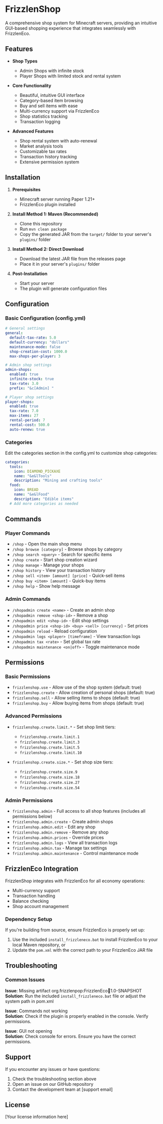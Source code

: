 # FrizzlenShop

A comprehensive shop system for Minecraft servers, providing an intuitive GUI-based shopping experience that integrates seamlessly with FrizzlenEco.

## Features

- **Shop Types**
  - Admin Shops with infinite stock
  - Player Shops with limited stock and rental system
  
- **Core Functionality**
  - Beautiful, intuitive GUI interface
  - Category-based item browsing
  - Buy and sell items with ease
  - Multi-currency support via FrizzlenEco
  - Shop statistics tracking
  - Transaction logging
  
- **Advanced Features**
  - Shop rental system with auto-renewal
  - Market analysis tools
  - Customizable tax rates
  - Transaction history tracking
  - Extensive permission system

## Installation

1. **Prerequisites**
   - Minecraft server running Paper 1.21+
   - FrizzlenEco plugin installed
   
2. **Install Method 1: Maven (Recommended)**
   - Clone this repository
   - Run `mvn clean package`
   - Copy the generated JAR from the `target/` folder to your server's `plugins/` folder

3. **Install Method 2: Direct Download**
   - Download the latest JAR file from the releases page
   - Place it in your server's `plugins/` folder

4. **Post-Installation**
   - Start your server
   - The plugin will generate configuration files

## Configuration

### Basic Configuration (config.yml)

```yaml
# General settings
general:
  default-tax-rate: 5.0
  default-currency: "dollars"
  maintenance-mode: false
  shop-creation-cost: 1000.0
  max-shops-per-player: 3

# Admin shop settings
admin-shops:
  enabled: true
  infinite-stock: true
  tax-rate: 3.0
  prefix: "&c[Admin] "

# Player shop settings
player-shops:
  enabled: true
  tax-rate: 7.0
  max-items: 27
  rental-period: 7
  rental-cost: 500.0
  auto-renew: true
```

### Categories

Edit the categories section in the config.yml to customize shop categories:

```yaml
categories:
  tools:
    icon: DIAMOND_PICKAXE
    name: "&e&lTools"
    description: "Mining and crafting tools"
  food:
    icon: BREAD
    name: "&e&lFood"
    description: "Edible items"
  # Add more categories as needed
```

## Commands

### Player Commands

- `/shop` - Open the main shop menu
- `/shop browse [category]` - Browse shops by category
- `/shop search <query>` - Search for specific items
- `/shop create` - Start shop creation wizard
- `/shop manage` - Manage your shops
- `/shop history` - View your transaction history
- `/shop sell <item> [amount] [price]` - Quick-sell items
- `/shop buy <item> [amount]` - Quick-buy items
- `/shop help` - Show help message

### Admin Commands

- `/shopadmin create <name>` - Create an admin shop
- `/shopadmin remove <shop-id>` - Remove a shop
- `/shopadmin edit <shop-id>` - Edit shop settings
- `/shopadmin price <shop-id> <buy> <sell> [currency]` - Set prices
- `/shopadmin reload` - Reload configuration
- `/shopadmin logs <player> [timeframe]` - View transaction logs
- `/shopadmin tax <rate>` - Set global tax rate
- `/shopadmin maintenance <on|off>` - Toggle maintenance mode

## Permissions

### Basic Permissions

- `frizzlenshop.use` - Allow use of the shop system (default: true)
- `frizzlenshop.create` - Allow creation of personal shops (default: true)
- `frizzlenshop.sell` - Allow selling items to shops (default: true)
- `frizzlenshop.buy` - Allow buying items from shops (default: true)

### Advanced Permissions

- `frizzlenshop.create.limit.*` - Set shop limit tiers:
  - `frizzlenshop.create.limit.1`
  - `frizzlenshop.create.limit.3`
  - `frizzlenshop.create.limit.5`
  - `frizzlenshop.create.limit.10`

- `frizzlenshop.create.size.*` - Set shop size tiers:
  - `frizzlenshop.create.size.9`
  - `frizzlenshop.create.size.18`
  - `frizzlenshop.create.size.27`
  - `frizzlenshop.create.size.54`

### Admin Permissions

- `frizzlenshop.admin` - Full access to all shop features (includes all permissions below)
- `frizzlenshop.admin.create` - Create admin shops
- `frizzlenshop.admin.edit` - Edit any shop
- `frizzlenshop.admin.remove` - Remove any shop
- `frizzlenshop.admin.prices` - Override prices
- `frizzlenshop.admin.logs` - View all transaction logs
- `frizzlenshop.admin.tax` - Manage tax settings
- `frizzlenshop.admin.maintenance` - Control maintenance mode

## FrizzlenEco Integration

FrizzlenShop integrates with FrizzlenEco for all economy operations:

- Multi-currency support
- Transaction handling
- Balance checking
- Shop account management

### Dependency Setup

If you're building from source, ensure FrizzlenEco is properly set up:

1. Use the included `install_frizzleneco.bat` to install FrizzlenEco to your local Maven repository, or
2. Update the `pom.xml` with the correct path to your FrizzlenEco JAR file

## Troubleshooting

### Common Issues

**Issue**: Missing artifact org.frizzlenpop:FrizzlenEco:jar:1.0-SNAPSHOT  
**Solution**: Run the included `install_frizzleneco.bat` file or adjust the system path in pom.xml

**Issue**: Commands not working  
**Solution**: Check if the plugin is properly enabled in the console. Verify permissions.

**Issue**: GUI not opening  
**Solution**: Check console for errors. Ensure you have the correct permissions.

## Support

If you encounter any issues or have questions:

1. Check the troubleshooting section above
2. Open an issue on our GitHub repository
3. Contact the development team at [support email]

## License

[Your license information here] 